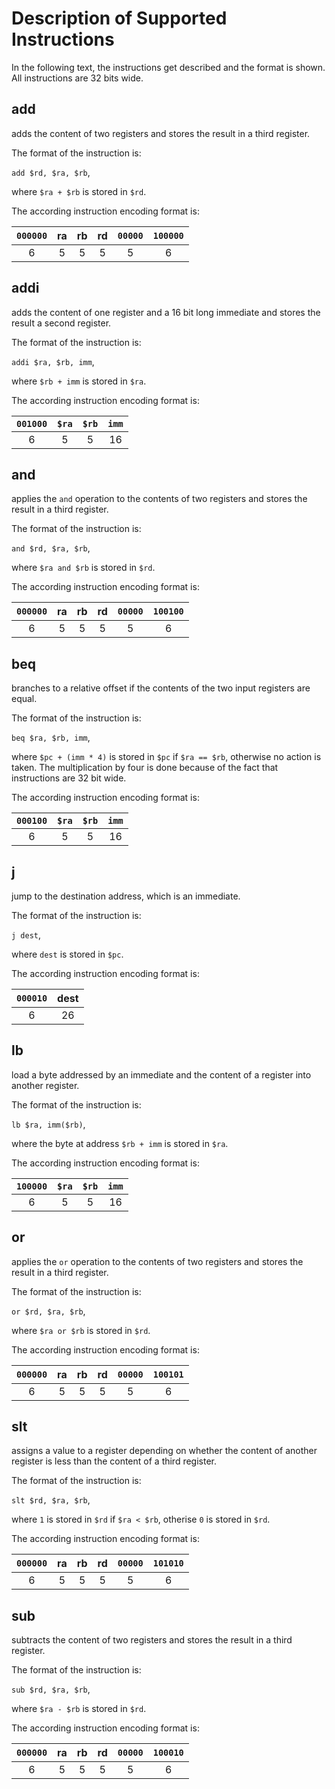 # Description of Supported Instructions

In the following text, the instructions get described and
the format is shown.
All instructions are 32 bits wide.

## add

adds the content of two registers and stores the result
in a third register.

The format of the instruction is:

`add $rd, $ra, $rb`,

where `$ra + $rb` is stored in `$rd`.

The according instruction encoding format is:

|`000000`|ra|rb|rd|`00000`|`100000`|
|:-:|:-:|:-:|:-:|:-:|:-:|
|6|5|5|5|5|6|

## addi

adds the content of one register and a 16 bit long immediate and
stores the result a second register.

The format of the instruction is:

`addi $ra, $rb, imm`,

where `$rb + imm` is stored in `$ra`.

The according instruction encoding format is:

|`001000`|`$ra`|`$rb`|`imm`|
|:-:|:-:|:-:|:-:|
|6|5|5|16|

## and

applies the `and` operation to the contents of two registers
and stores the result in a third register.

The format of the instruction is:

`and $rd, $ra, $rb`,

where `$ra and $rb` is stored in `$rd`.

The according instruction encoding format is:

|`000000`|ra|rb|rd|`00000`|`100100`|
|:-:|:-:|:-:|:-:|:-:|:-:|
|6|5|5|5|5|6|

## beq

branches to a relative offset if the contents of the two input
registers are equal.

The format of the instruction is:

`beq $ra, $rb, imm`,

where `$pc + (imm * 4)` is stored in `$pc` if `$ra == $rb`,
otherwise no action is taken. The multiplication by four
is done because of the fact that instructions are 32 bit wide.

The according instruction encoding format is:

|`000100`|`$ra`|`$rb`|`imm`|
|:-:|:-:|:-:|:-:|
|6|5|5|16|

## j

jump to the destination address, which is an immediate.

The format of the instruction is:

`j dest`,

where `dest` is stored in `$pc`.

The according instruction encoding format is:

|`000010`|dest|
|:-:|:-:|
|6|26|

## lb

load a byte addressed by an immediate and the content of a
register into another register.

The format of the instruction is:

`lb $ra, imm($rb)`,

where the byte at address `$rb + imm` is stored in `$ra`.

The according instruction encoding format is:

|`100000`|`$ra`|`$rb`|`imm`|
|:-:|:-:|:-:|:-:|
|6|5|5|16|

## or

applies the `or` operation to the contents of two registers
and stores the result in a third register.

The format of the instruction is:

`or $rd, $ra, $rb`,

where `$ra or $rb` is stored in `$rd`.

The according instruction encoding format is:

|`000000`|ra|rb|rd|`00000`|`100101`|
|:-:|:-:|:-:|:-:|:-:|:-:|
|6|5|5|5|5|6|

## slt

assigns a value to a register depending on whether the content
of another register is less than the content of a third register.

The format of the instruction is:

`slt $rd, $ra, $rb`,

where `1` is stored in `$rd` if `$ra < $rb`,
otherise `0` is stored in `$rd`.

The according instruction encoding format is:

|`000000`|ra|rb|rd|`00000`|`101010`|
|:-:|:-:|:-:|:-:|:-:|:-:|
|6|5|5|5|5|6|

## sub

subtracts the content of two registers and stores the result
in a third register.

The format of the instruction is:

`sub $rd, $ra, $rb`,

where `$ra - $rb` is stored in `$rd`.

The according instruction encoding format is:

|`000000`|ra|rb|rd|`00000`|`100010`|
|:-:|:-:|:-:|:-:|:-:|:-:|
|6|5|5|5|5|6|